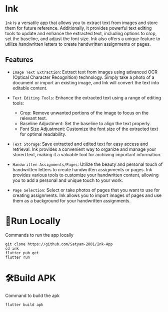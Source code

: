 # Ink

`Ink` is a versatile app that allows you to extract text from images and store them for future reference. Additionally, it provides powerful text editing tools to update and enhance the extracted text, including options to crop, set the baseline, and adjust the font size. Ink also offers a unique feature to utilize handwritten letters to create handwritten assignments or pages.

## Features

- `Image Text Extraction`: Extract text from images using advanced OCR (Optical Character Recognition) technology. Simply take a photo of a document or import an existing image, and Ink will convert the text into editable content.

- `Text Editing Tools`: Enhance the extracted text using a range of editing tools:
  - Crop: Remove unwanted portions of the image to focus on the relevant text.
  - Baseline Adjustment: Set the baseline to align the text properly.
  - Font Size Adjustment: Customize the font size of the extracted text for optimal readability.

- `Text Storage`: Save extracted and edited text for easy access and retrieval. Ink provides a convenient way to organize and manage your stored text, making it a valuable tool for archiving important information.

- `Handwritten Assignments/Pages`: Utilize the beauty and personal touch of handwritten letters to create handwritten assignments or pages. Ink provides various tools to customize your handwritten content, allowing you to add a personal and unique touch to your work.

- `Page Selection`: Select or take photos of pages that you want to use for creating assignments. Ink allows you to import images of pages and use them as a background for your handwritten assignments.


# 🏃Run Locally

Commands to run the app locally

```
git clone https://github.com/Satyam-2001/Ink-App
cd ink
flutter pub get
flutter run
```


# 🛠️Build APK

Command to build the apk

```
flutter build apk
```

